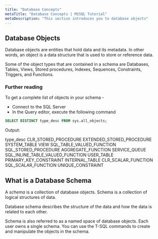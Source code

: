 ```yaml
---
title: "Database Concepts"
metaTitle: "Database Concepts | MSSQL Tutorial"
metaDescription: "This section introduces you to database objects"
---
```


## Database Objects

Database objects are entities that hold data and its metadata.
In other words, an object is a data structure that is used to store or reference data.

Some of the object types that are contained in a schema are Databases, Tables, Views, Stored procedures, Indexes, Sequences, Constraints, Triggers, and Functions.

### Further reading

To get a complete list of objects in your schema -

* Connect to the SQL Server
* In the Query editor, execute the following command

```SQL
SELECT DISTINCT type_desc FROM sys.all_objects;
```

Output:

type_desc
CLR_STORED_PROCEDURE
EXTENDED_STORED_PROCEDURE
SYSTEM_TABLE
VIEW
SQL_TABLE_VALUED_FUNCTION
SQL_STORED_PROCEDURE
AGGREGATE_FUNCTION
SERVICE_QUEUE
SQL_INLINE_TABLE_VALUED_FUNCTION
USER_TABLE
PRIMARY_KEY_CONSTRAINT
INTERNAL_TABLE
CLR_SCALAR_FUNCTION
SQL_SCALAR_FUNCTION
UNIQUE_CONSTRAINT

## What is a Database Schema

A *schema* is a collection of database objects. Schema is a collection of logical structures of data.

Database schema describes the structure of the data and how the data is related to each other.

Schema is also referred to as a named space of database objects. Each user owns a single schema. You can use the T-SQL commands to create and manipulate the objects in the schema.
